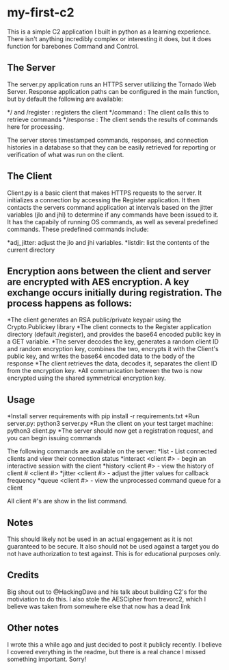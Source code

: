 # my-first-c2
This is a simple C2 application I built in python as a learning experience. There isn't anything incredibly complex or interesting it does, but it does function for barebones Command and Control.

## The Server
The server.py application runs an HTTPS server utilizing the Tornado Web Server. Response application paths can be configured in the main function, but by default the following are available:

*/ and /register : registers the client
*/command : The client calls this to retrieve commands
*/response : The client sends the results of commands here for processing.

The server stores timestamped commands, responses, and connection histories in a database so that they can be easily retrieved for reporting or verification of what was run on the client.

## The Client
Client.py is a basic client that makes HTTPS requests to the server. It initializes a connection by accessing the Register application. It then contacts the servers command application at intervals based on the jitter variables (jlo and jhi) to determine if any commands have been issued to it. It has the capabily of running OS commands, as well as several predefined commands. These predefined commands include:

*adj_jitter: adjust the jlo and jhi variables.
*listdir: list the contents of the current directory

## Encryption aons between the client and server are encrypted with AES encryption. A key exchange occurs initially during registration. The process happens as follows:

*The client generates an RSA public/private keypair using the Crypto.Publickey library
*The client connects to the Register application directory (default /register), and provides the base64 encoded public key in a GET variable.
*The server decodes the key, generates a random client ID and random encryption key, combines the two, encrypts it with the Client's public key, and writes the base64 encoded data to the body of the response
*The client retrieves the data, decodes it, separates the client ID from the encryption key.
*All communication between the two is now encrypted using the shared symmetrical encryption key.

## Usage
*Install server requirements with pip install -r requirements.txt
*Run server.py: python3 server.py
*Run the client on your test target machine: python3 client.py
*The server should now get a registration request, and you can begin issuing commands

The following commands are available on the server:
*list - List connected clients and view their connection status
*interact <client #> - begin an interactive session with the client
*history <client #> - view the history of client # <client #>
*jitter <client #> <jlo> <jhi> - adjust the jitter values for callback frequency
*queue <client #> - view the unprocessed command queue for a client

All client #'s are show in the list command.

## Notes
This should likely not be used in an actual engagement as it is not guaranteed to be secure. It also should not be used against a target you do not have authorization to test against. This is for educational purposes only.

## Credits
Big shout out to @HackingDave and his talk about building C2's for the motiviation to do this. I also stole the AESCipher from trevorc2, which I believe was taken from somewhere else that now has a dead link

## Other notes
I wrote this a while ago and just decided to post it publicly recently. I believe I covered everything in the readme, but there is a real chance I missed something important. Sorry!


